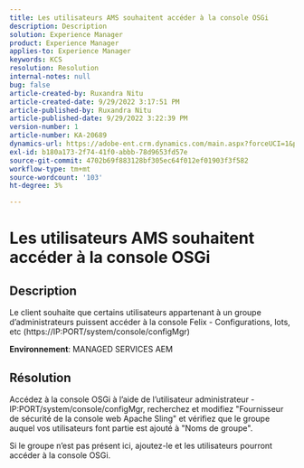 ```yaml
---
title: Les utilisateurs AMS souhaitent accéder à la console OSGi
description: Description
solution: Experience Manager
product: Experience Manager
applies-to: Experience Manager
keywords: KCS
resolution: Resolution
internal-notes: null
bug: false
article-created-by: Ruxandra Nitu
article-created-date: 9/29/2022 3:17:51 PM
article-published-by: Ruxandra Nitu
article-published-date: 9/29/2022 3:22:39 PM
version-number: 1
article-number: KA-20689
dynamics-url: https://adobe-ent.crm.dynamics.com/main.aspx?forceUCI=1&pagetype=entityrecord&etn=knowledgearticle&id=0aa2b2da-0940-ed11-9db1-0022480867fb
exl-id: b180a173-2f74-41f0-abbb-78d9653fd57e
source-git-commit: 4702b69f883128bf305ec64f012ef01903f3f582
workflow-type: tm+mt
source-wordcount: '103'
ht-degree: 3%

---
```


# Les utilisateurs AMS souhaitent accéder à la console OSGi

## Description


Le client souhaite que certains utilisateurs appartenant à un groupe d’administrateurs puissent accéder à la console Felix - Configurations, lots, etc (https://IP:PORT/system/console/configMgr)



<b>Environnement</b>: MANAGED SERVICES AEM


## Résolution


Accédez à la console OSGi à l’aide de l’utilisateur administrateur - IP:PORT/system/console/configMgr, recherchez et modifiez &quot;Fournisseur de sécurité de la console web Apache Sling&quot; et vérifiez que le groupe auquel vos utilisateurs font partie est ajouté à &quot;Noms de groupe&quot;.

Si le groupe n’est pas présent ici, ajoutez-le et les utilisateurs pourront accéder à la console OSGi.
